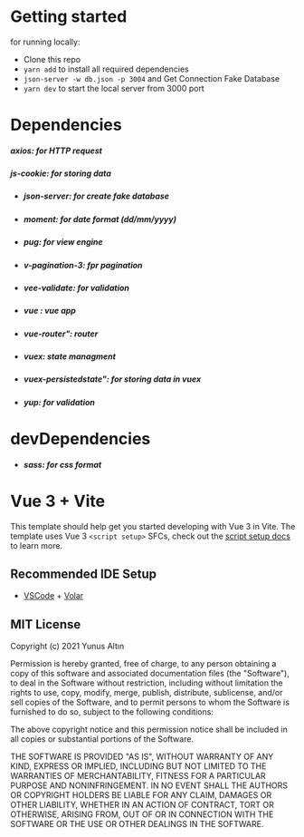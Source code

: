 # Getting started

for running locally:

- Clone this repo
- `yarn add` to install all required dependencies
- `json-server -w db.json -p 3004` and Get Connection Fake Database
- `yarn dev` to start the local server from 3000 port

# Dependencies

##### axios: for HTTP request
##### js-cookie: for storing data 
- ##### json-server: for create fake database
- ##### moment: for date format (dd/mm/yyyy)
- ##### pug: for view engine
- ##### v-pagination-3: fpr pagination
- ##### vee-validate: for validation
- ##### vue : vue app
- ##### vue-router": router
- ##### vuex: state managment
- ##### vuex-persistedstate": for storing data in vuex
- ##### yup: for validation

# devDependencies

- ##### sass: for css format



# Vue 3 + Vite

This template should help get you started developing with Vue 3 in Vite. The template uses Vue 3 `<script setup>` SFCs, check out the [script setup docs](https://v3.vuejs.org/api/sfc-script-setup.html#sfc-script-setup) to learn more.

## Recommended IDE Setup

- [VSCode](https://code.visualstudio.com/) + [Volar](https://marketplace.visualstudio.com/items?itemName=johnsoncodehk.volar)
    




## MIT License

Copyright (c) 2021 Yunus Altın

Permission is hereby granted, free of charge, to any person obtaining a copy
of this software and associated documentation files (the "Software"), to deal
in the Software without restriction, including without limitation the rights
to use, copy, modify, merge, publish, distribute, sublicense, and/or sell
copies of the Software, and to permit persons to whom the Software is
furnished to do so, subject to the following conditions:

The above copyright notice and this permission notice shall be included in all
copies or substantial portions of the Software.

THE SOFTWARE IS PROVIDED "AS IS", WITHOUT WARRANTY OF ANY KIND, EXPRESS OR
IMPLIED, INCLUDING BUT NOT LIMITED TO THE WARRANTIES OF MERCHANTABILITY,
FITNESS FOR A PARTICULAR PURPOSE AND NONINFRINGEMENT. IN NO EVENT SHALL THE
AUTHORS OR COPYRIGHT HOLDERS BE LIABLE FOR ANY CLAIM, DAMAGES OR OTHER
LIABILITY, WHETHER IN AN ACTION OF CONTRACT, TORT OR OTHERWISE, ARISING FROM,
OUT OF OR IN CONNECTION WITH THE SOFTWARE OR THE USE OR OTHER DEALINGS IN THE
SOFTWARE.
